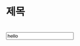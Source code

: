 <html>
  <head>
    <h1>제목<h1>
  </head>
  <body>
   <input type="hello" value="hello" onclick="alert('Hello world')">
  </body>
</html>
